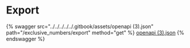 # Export

{% swagger src="../../../../../.gitbook/assets/openapi (3).json" path="/exclusive_numbers/export" method="get" %}
[openapi (3).json](<../../../../../.gitbook/assets/openapi (3).json>)
{% endswagger %}
